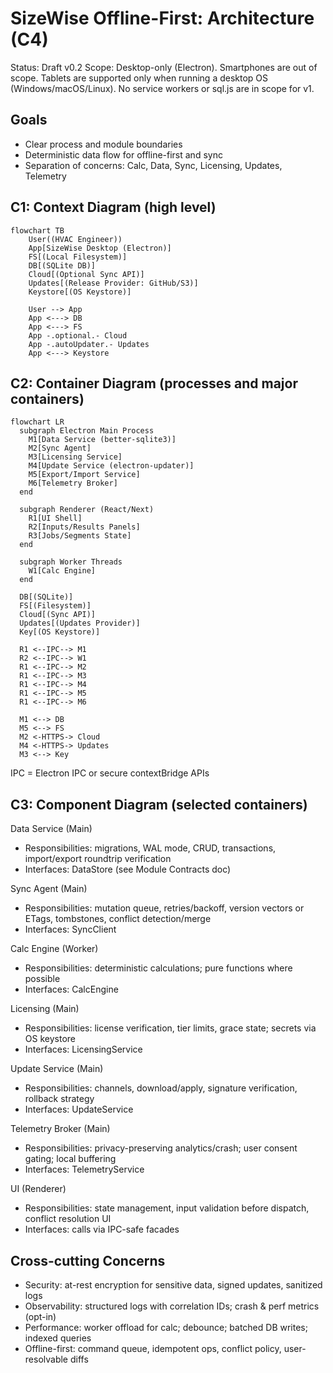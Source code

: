 # SizeWise Offline-First: Architecture (C4)

Status: Draft v0.2
Scope: Desktop-only (Electron). Smartphones are out of scope. Tablets are supported only when running a desktop OS (Windows/macOS/Linux). No service workers or sql.js are in scope for v1.

## Goals

- Clear process and module boundaries
- Deterministic data flow for offline-first and sync
- Separation of concerns: Calc, Data, Sync, Licensing, Updates, Telemetry

## C1: Context Diagram (high level)

```mermaid
flowchart TB
    User((HVAC Engineer))
    App[SizeWise Desktop (Electron)]
    FS[(Local Filesystem)]
    DB[(SQLite DB)]
    Cloud[(Optional Sync API)]
    Updates[(Release Provider: GitHub/S3)]
    Keystore[(OS Keystore)]

    User --> App
    App <---> DB
    App <---> FS
    App -.optional.- Cloud
    App -.autoUpdater.- Updates
    App <---> Keystore
```

## C2: Container Diagram (processes and major containers)

```mermaid
flowchart LR
  subgraph Electron Main Process
    M1[Data Service (better-sqlite3)]
    M2[Sync Agent]
    M3[Licensing Service]
    M4[Update Service (electron-updater)]
    M5[Export/Import Service]
    M6[Telemetry Broker]
  end

  subgraph Renderer (React/Next)
    R1[UI Shell]
    R2[Inputs/Results Panels]
    R3[Jobs/Segments State]
  end

  subgraph Worker Threads
    W1[Calc Engine]
  end

  DB[(SQLite)]
  FS[(Filesystem)]
  Cloud[(Sync API)]
  Updates[(Updates Provider)]
  Key[(OS Keystore)]

  R1 <--IPC--> M1
  R2 <--IPC--> W1
  R1 <--IPC--> M2
  R1 <--IPC--> M3
  R1 <--IPC--> M4
  R1 <--IPC--> M5
  R1 <--IPC--> M6

  M1 <--> DB
  M5 <--> FS
  M2 <-HTTPS-> Cloud
  M4 <-HTTPS-> Updates
  M3 <--> Key
```

IPC = Electron IPC or secure contextBridge APIs

## C3: Component Diagram (selected containers)

Data Service (Main)

- Responsibilities: migrations, WAL mode, CRUD, transactions, import/export roundtrip verification
- Interfaces: DataStore (see Module Contracts doc)

Sync Agent (Main)

- Responsibilities: mutation queue, retries/backoff, version vectors or ETags, tombstones, conflict detection/merge
- Interfaces: SyncClient

Calc Engine (Worker)

- Responsibilities: deterministic calculations; pure functions where possible
- Interfaces: CalcEngine

Licensing (Main)

- Responsibilities: license verification, tier limits, grace state; secrets via OS keystore
- Interfaces: LicensingService

Update Service (Main)

- Responsibilities: channels, download/apply, signature verification, rollback strategy
- Interfaces: UpdateService

Telemetry Broker (Main)

- Responsibilities: privacy-preserving analytics/crash; user consent gating; local buffering
- Interfaces: TelemetryService

UI (Renderer)

- Responsibilities: state management, input validation before dispatch, conflict resolution UI
- Interfaces: calls via IPC-safe facades

## Cross-cutting Concerns

- Security: at-rest encryption for sensitive data, signed updates, sanitized logs
- Observability: structured logs with correlation IDs; crash & perf metrics (opt-in)
- Performance: worker offload for calc; debounce; batched DB writes; indexed queries
- Offline-first: command queue, idempotent ops, conflict policy, user-resolvable diffs
